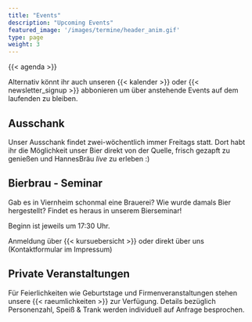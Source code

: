 ```yaml
---
title: "Events"
description: "Upcoming Events"
featured_image: '/images/termine/header_anim.gif'
type: page
weight: 3
---
```


{{< agenda >}}

Alternativ könnt ihr auch unseren {{< kalender >}} oder {{< newsletter_signup >}} abbonieren um über anstehende Events auf dem laufenden zu bleiben.

## Ausschank

Unser Ausschank findet zwei-wöchentlich immer Freitags statt. Dort habt ihr die Möglichkeit unser Bier direkt von der Quelle, frisch gezapft zu genießen und HannesBräu _live_ zu erleben :)

## Bierbrau - Seminar

Gab es in Viernheim schonmal eine Brauerei?
Wie wurde damals Bier hergestellt?
Findet es heraus in unserem Bierseminar!

Beginn ist jeweils um 17:30 Uhr.

Anmeldung über {{< kursuebersicht >}} oder direkt über uns (Kontaktformular im Impressum)

## Private Veranstaltungen

<div align = "left">

Für Feierlichkeiten wie Geburtstage und Firmenveranstaltungen stehen unsere {{< raeumlichkeiten >}} zur Verfügung. Details bezüglich Personenzahl, Speiß & Trank werden individuell auf Anfrage besprochen.

</div>